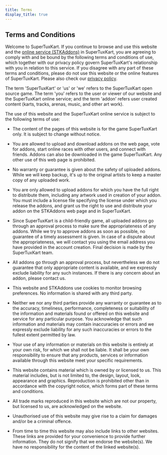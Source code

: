 ```yaml
---
title: Terms
display_title: true
---
```

## Terms and Conditions

Welcome to SuperTuxKart. If you continue to browse and use this website and the [online service (STKAddons)](https://online.supertuxkart-evolution.com) in SuperTuxKart, you are agreeing to comply with and be bound by the following terms and conditions of use, which together with our privacy policy govern SuperTuxKart's relationship with you in relation to this service. If you disagree with any part of these terms and conditions, please do not use this website or the online features of SuperTuxKart. Please also check our [privacy policy](Privacy).

The term 'SuperTuxKart' or 'us' or 'we' refers to the SuperTuxKart open source game. The term 'you' refers to the user or viewer of our website and the SuperTuxKart online service; and the term 'addon' refers user created content (karts, tracks, arenas, music, and other art work).

The use of this website and the SuperTuxKart online service is subject to the following terms of use:

* The content of the pages of this website is for the game SuperTuxKart only. It is subject to change without notice.

* You are allowed to upload and download addons on the web page, vote for addons, start online races with other users, and connect with friends. Addons can also be downloaded in the game SuperTuxKart. Any other use of this web page is prohibited.

* No warranty or guarantee is given about the safety of uploaded addons. While we will keep backup, it's up to the original artists to keep a master copy of any uploaded work.

* You are only allowed to upload addons for which you have the full right to distribute them, including any artwork used in creation of your addon. You must include a license file specifying the license under which you release the addons, and grant us the right to use and distribute your addon on the STKAddons web page and in SuperTuxKart.

* Since SuperTuxKart is a child-friendly game, all uploaded addons go through an approval process to make sure the appropriateness of any addons. While we try to approve addons as soon as possible, no guarantee of a timely assessment is given. In case of a dispute about the appropriateness, we will contact you using the email address you have provided in the account creation. Final decision is made by the SuperTuxKart team.

* All addons go through an approval process, but nevertheless we do not guarantee that only appropriate content is available, and we expressly exclude liability for any such instances. If there is any concern about an addon, please contact us.

* This website and STKAddons use cookies to monitor browsing preferences. No information is shared with any third party.

* Neither we nor any third parties provide any warranty or guarantee as to the accuracy, timeliness, performance, completeness or suitability of the information and materials found or offered on this website and service for any particular purpose. You acknowledge that such information and materials may contain inaccuracies or errors and we expressly exclude liability for any such inaccuracies or errors to the fullest extent permitted by law.

* Your use of any information or materials on this website is entirely at your own risk, for which we shall not be liable. It shall be your own responsibility to ensure that any products, services or information available through this website meet your specific requirements.

* This website contains material which is owned by or licensed to us. This material includes, but is not limited to, the design, layout, look, appearance and graphics. Reproduction is prohibited other than in accordance with the copyright notice, which forms part of these terms and conditions.

* All trade marks reproduced in this website which are not our property, but licensed to us, are acknowledged on the website.

* Unauthorised use of this website may give rise to a claim for damages and/or be a criminal offence.

* From time to time this website may also include links to other websites. These links are provided for your convenience to provide further information. They do not signify that we endorse the website(s). We have no responsibility for the content of the linked website(s).
